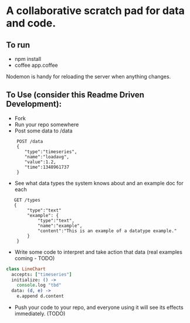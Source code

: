 # A collaborative scratch pad for data and code.

## To run
 * npm install
 * coffee app.coffee

Nodemon is handy for reloading the server when anything changes.

## To Use (consider this Readme Driven Development):

 * Fork
 * Run your repo somewhere
 * Post some data to /data

```
    POST /data
    {
       "type":"timeseries",
       "name":"loadavg",
       "value":1.2,
       "time":1348961737
    }
```

 * See what data types the system knows about and an example doc for each

```
   GET /types
   {
        "type":"text"
        "example": {
            "type":"text",
            "name":"example",
            "content":"This is an example of a datatype example."
        }
    }
```
 * Write some code to interpret and take action that data (real examples coming - TODO)

```coffeescript
class LineChart
  accepts: ["timeseries"]
  initialize: () ->
    console.log "tbd"
  data: (d, e) ->
    e.append d.content
```
 * Push your code to your repo, and everyone using it will see its effects immediately. (TODO)
